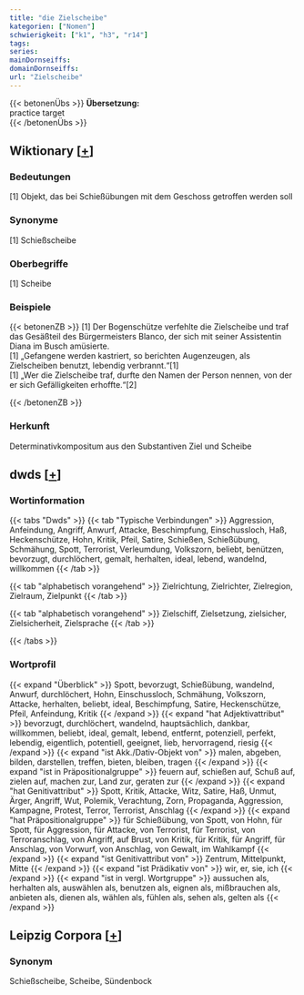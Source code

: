 ```yaml
---
title: "die Zielscheibe"
kategorien: ["Nomen"]
schwierigkeit: ["k1", "h3", "r14"]
tags:
series:
mainDornseiffs:
domainDornseiffs:
url: "Zielscheibe"
---
```


{{< betonenÜbs >}}
**Übersetzung:**  
practice target  
{{< /betonenÜbs >}}

## Wiktionary [[+](https://de.wiktionary.org/wiki/Zielscheibe)]

### Bedeutungen
[1] Objekt, das bei Schießübungen mit dem Geschoss getroffen werden soll  

### Synonyme
[1] Schießscheibe  

### Oberbegriffe
[1] Scheibe  

### Beispiele
{{< betonenZB >}}
[1] Der Bogenschütze verfehlte die Zielscheibe und traf das Gesäßteil des Bürgermeisters Blanco, der sich mit seiner Assistentin Diana im Busch amüsierte.  
[1] „Gefangene werden kastriert, so berichten Augenzeugen, als Zielscheiben benutzt, lebendig verbrannt.“[1]  
[1] „Wer die Zielscheibe traf, durfte den Namen der Person nennen, von der er sich Gefälligkeiten erhoffte.“[2]  

{{< /betonenZB >}}
### Herkunft
Determinativkompositum aus den Substantiven Ziel und Scheibe  



## dwds [[+](https://www.dwds.de/wb/Zielscheibe)]

### Wortinformation
{{< tabs "Dwds" >}}
{{< tab "Typische Verbindungen" >}}
Aggression, Anfeindung, Angriff, Anwurf, Attacke, Beschimpfung, Einschussloch, Haß, Heckenschütze, Hohn, Kritik, Pfeil, Satire, Schießen, Schießübung, Schmähung, Spott, Terrorist, Verleumdung, Volkszorn, beliebt, benützen, bevorzugt, durchlöchert, gemalt, herhalten, ideal, lebend, wandelnd, willkommen
{{< /tab >}}

{{< tab "alphabetisch vorangehend" >}}
Zielrichtung, Zielrichter, Zielregion, Zielraum, Zielpunkt
{{< /tab >}}

{{< tab "alphabetisch vorangehend" >}}
Zielschiff, Zielsetzung, zielsicher, Zielsicherheit, Zielsprache
{{< /tab >}}

{{< /tabs >}}

### Wortprofil
{{< expand "Überblick" >}} Spott, bevorzugt, Schießübung, wandelnd, Anwurf, durchlöchert, Hohn, Einschussloch, Schmähung, Volkszorn, Attacke, herhalten, beliebt, ideal, Beschimpfung, Satire, Heckenschütze, Pfeil, Anfeindung, Kritik {{< /expand >}}
{{< expand "hat Adjektivattribut" >}} bevorzugt, durchlöchert, wandelnd, hauptsächlich, dankbar, willkommen, beliebt, ideal, gemalt, lebend, entfernt, potenziell, perfekt, lebendig, eigentlich, potentiell, geeignet, lieb, hervorragend, riesig {{< /expand >}}
{{< expand "ist Akk./Dativ-Objekt von" >}} malen, abgeben, bilden, darstellen, treffen, bieten, bleiben, tragen {{< /expand >}}
{{< expand "ist in Präpositionalgruppe" >}} feuern auf, schießen auf, Schuß auf, zielen auf, machen zur, Land zur, geraten zur {{< /expand >}}
{{< expand "hat Genitivattribut" >}} Spott, Kritik, Attacke, Witz, Satire, Haß, Unmut, Ärger, Angriff, Wut, Polemik, Verachtung, Zorn, Propaganda, Aggression, Kampagne, Protest, Terror, Terrorist, Anschlag {{< /expand >}}
{{< expand "hat Präpositionalgruppe" >}} für Schießübung, von Spott, von Hohn, für Spott, für Aggression, für Attacke, von Terrorist, für Terrorist, von Terroranschlag, von Angriff, auf Brust, von Kritik, für Kritik, für Angriff, für Anschlag, von Vorwurf, von Anschlag, von Gewalt, im Wahlkampf {{< /expand >}}
{{< expand "ist Genitivattribut von" >}} Zentrum, Mittelpunkt, Mitte {{< /expand >}}
{{< expand "ist Prädikativ von" >}} wir, er, sie, ich {{< /expand >}}
{{< expand "ist in vergl. Wortgruppe" >}} aussuchen als, herhalten als, auswählen als, benutzen als, eignen als, mißbrauchen als, anbieten als, dienen als, wählen als, fühlen als, sehen als, gelten als {{< /expand >}}

## Leipzig Corpora [[+](https://corpora.uni-leipzig.de/en/res?word=Zielscheibe&corpusId=deu_newscrawl-public_2018)]


### Synonym
Schießscheibe, Scheibe, Sündenbock

